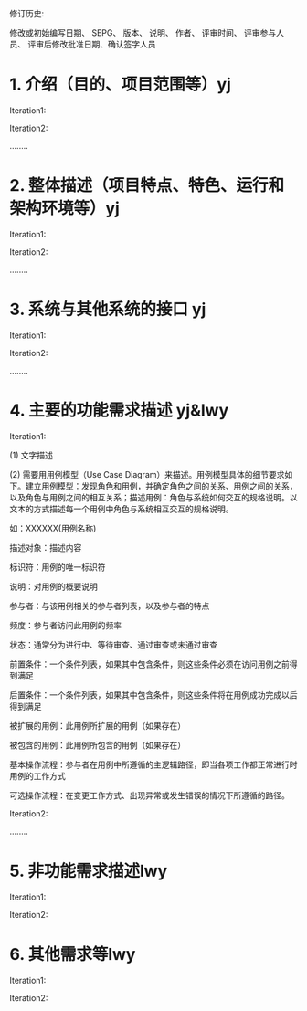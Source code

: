 修订历史:

修改或初始编写日期、 SEPG、 版本、 说明、 作者、 评审时间、 评审参与人员、 评审后修改批准日期、确认签字人员

 

# 1.   介绍（目的、项目范围等）yj

Iteration1:

Iteration2:

........

 

# 2.   整体描述（项目特点、特色、运行和架构环境等）yj

Iteration1:

Iteration2:

........

 

# 3.   系统与其他系统的接口 yj

Iteration1:

Iteration2:

........

 

# 4.   主要的功能需求描述 yj&lwy

Iteration1:

(1)  文字描述

(2)   需要用用例模型（Use Case Diagram）来描述。用例模型具体的细节要求如下。建立用例模型：发现角色和用例，并确定角色之间的关系、用例之间的关系，以及角色与用例之间的相互关系；描述用例：角色与系统如何交互的规格说明。以文本的方式描述每一个用例中角色与系统相互交互的规格说明。

如：XXXXXX(用例名称)

描述对象：描述内容

标识符：用例的唯一标识符

说明：对用例的概要说明

参与者：与该用例相关的参与者列表，以及参与者的特点

频度：参与者访问此用例的频率

状态：通常分为进行中、等待审查、通过审查或未通过审查

前置条件：一个条件列表，如果其中包含条件，则这些条件必须在访问用例之前得到满足

后置条件：一个条件列表，如果其中包含条件，则这些条件将在用例成功完成以后得到满足

被扩展的用例：此用例所扩展的用例（如果存在）

被包含的用例：此用例所包含的用例（如果存在）

基本操作流程：参与者在用例中所遵循的主逻辑路径，即当各项工作都正常进行时用例的工作方式

可选操作流程：在变更工作方式、出现异常或发生错误的情况下所遵循的路径。

Iteration2:

........

 

# 5.   非功能需求描述lwy

Iteration1:

Iteration2:

 

# 6.   其他需求等lwy

Iteration1:

Iteration2:

 

 